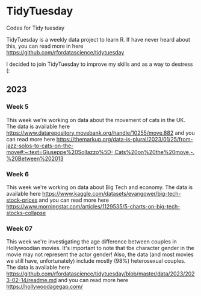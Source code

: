 # TidyTuesday
Codes for Tidy tuesday

TidyTuesday is a weekly data project to learn R.
If have never heard about this, you can read more in here <link> https://github.com/rfordatascience/tidytuesday </link>

I decided to join TidyTuesday to improve my skills and as a way to destress (:


## 2023

### Week 5
This week we're working on data about the movement of cats in the UK. The data is available here <https://www.datarepository.movebank.org/handle/10255/move.882> and you can read more here <https://themarkup.org/data-is-plural/2023/01/25/from-jazz-solos-to-cats-on-the-move#:~:text=Giuseppe%20Sollazzo%5D-,Cats%20on%20the%20move,-.%20Between%202013>


### Week 6
This week we're working on data about Big Tech and economy. The data is available here <https://www.kaggle.com/datasets/evangower/big-tech-stock-prices> and you can read more  here <https://www.morningstar.com/articles/1129535/5-charts-on-big-tech-stocks-collapse>

### Week 07
This week we're investigating the age difference between couples in Hollywoodian movies. It's important to note that tbe character gender in the movie may not represent the actor gender! Also, the data (and most movies we still have, unfortunately) include mostly (98%) heterosexual couples. The data is available here <https://github.com/rfordatascience/tidytuesday/blob/master/data/2023/2023-02-14/readme.md> and you can read more here <https://hollywoodagegap.com/>


